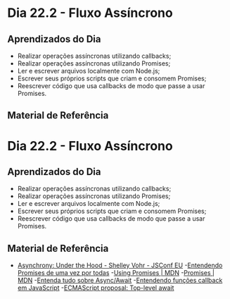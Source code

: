 # Dia 22.2 - Fluxo Assíncrono

## Aprendizados do Dia

- Realizar operações assíncronas utilizando callbacks;
- Realizar operações assíncronas utilizando Promises;
- Ler e escrever arquivos localmente com Node.js;
- Escrever seus próprios scripts que criam e consomem Promises;
- Reescrever código que usa callbacks de modo que passe a usar Promises.

## Material de Referência
# Dia 22.2 - Fluxo Assíncrono

## Aprendizados do Dia

- Realizar operações assíncronas utilizando callbacks;
- Realizar operações assíncronas utilizando Promises;
- Ler e escrever arquivos localmente com Node.js;
- Escrever seus próprios scripts que criam e consomem Promises;
- Reescrever código que usa callbacks de modo que passe a usar Promises.

## Material de Referência

- [Asynchrony: Under the Hood - Shelley Vohr - JSConf EU](https://www.youtube.com/watch?v=SrNQS8J67zc)
-[Entendendo Promises de uma vez por todas](https://medium.com/trainingcenter/entendendo-promises-de-uma-vez-por-todas-32442ec725c2)
-[Using Promises | MDN]()
-[Promises | MDN]()
-[Entenda tudo sobre Async/Await]()
-[Entendendo funções callback em JavaScript]()
-[ECMAScript proposal: Top-level await]()
